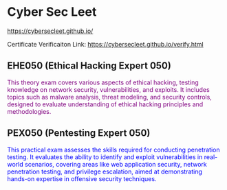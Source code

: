 # Cyber Sec Leet



https://cybersecleet.github.io/

Certificate Verificaiton Link: https://cybersecleet.github.io/verify.html


## EHE050 (Ethical Hacking Expert 050)

<span style="color: purple;"> This theory exam covers various aspects of ethical hacking, testing knowledge on network security, vulnerabilities, and exploits. It includes topics such as malware analysis, threat modeling, and security controls, designed to evaluate understanding of ethical hacking principles and methodologies.</span>

## PEX050 (Pentesting Expert 050)

<span style="color: blue;">This practical exam assesses the skills required for conducting penetration testing. It evaluates the ability to identify and exploit vulnerabilities in real-world scenarios, covering areas like web application security, network penetration testing, and privilege escalation, aimed at demonstrating hands-on expertise in offensive security techniques.</span>


